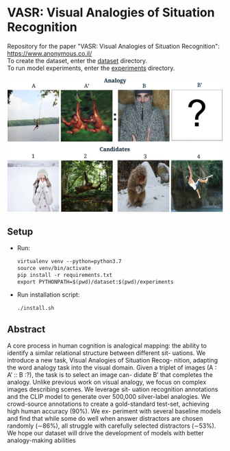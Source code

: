 # VASR: Visual Analogies of Situation Recognition

Repository for the paper "VASR: Visual Analogies of Situation Recognition": https://www.anonymous.co.il/  
To create the dataset, enter the [dataset](dataset) directory.  
To run model experiments, enter the [experiments](experiments) directory.

![](fig1.png)

## Setup
- Run:
    ```
    virtualenv venv --python=python3.7  
    source venv/bin/activate
    pip install -r requirements.txt
    export PYTHONPATH=$(pwd)/dataset:$(pwd)/experiments
    ```
- Run installation script:
    ```shell
    ./install.sh 
    ```

## Abstract
A core process in human cognition is analogical mapping:
the ability to identify a similar relational structure between different sit-
uations. We introduce a new task, Visual Analogies of Situation Recog-
nition, adapting the word analogy task into the visual domain. Given
a triplet of images (A : A’ :: B :?), the task is to select an image can-
didate B’ that completes the analogy. Unlike previous work on visual
analogy, we focus on complex images describing scenes. We leverage sit-
uation recognition annotations and the CLIP model to generate over
500,000 silver-label analogies. We crowd-source annotations to create
a gold-standard test-set, achieving high human accuracy (90%). We ex-
periment with several baseline models and find that while some do well
when answer distractors are chosen randomly (∼86%), all struggle with
carefully selected distractors (∼53%). We hope our dataset will drive the
development of models with better analogy-making abilities
